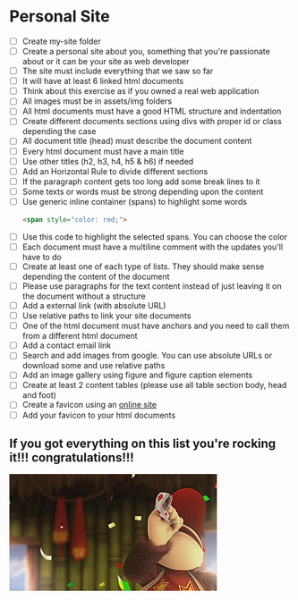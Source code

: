 # Personal Site

- [ ] Create my-site folder
- [ ] Create a personal site about you, something that you're passionate about or it can be your site as web developer
- [ ] The site must include everything that we saw so far
- [ ] It will have at least 6 linked html documents
- [ ] Think about this exercise as if you owned a real web application
- [ ] All images must be in assets/img folders
- [ ] All html documents must have a good HTML structure and indentation
- [ ] Create different documents sections using divs with proper id or class depending the case
- [ ] All document title (head) must describe the document content
- [ ] Every html document must have a main title
- [ ] Use other titles (h2, h3, h4, h5 & h6) if needed
- [ ] Add an Horizontal Rule to divide different sections
- [ ] If the paragraph content gets too long add some break lines to it
- [ ] Some texts or words must be strong depending upon the content
- [ ] Use generic inline container (spans) to highlight some words
    ```html
    <span style="color: red;">
    ```
- [ ] Use this code to highlight the selected spans. You can choose the color
- [ ] Each document must have a multiline comment with the updates you'll have to do
- [ ] Create at least one of each type of lists. They should make sense depending the content of the document
- [ ] Please use paragraphs for the text content instead of just leaving it on the document without a structure
- [ ] Add a external link (with absolute URL)
- [ ] Use relative paths to link your site documents
- [ ] One of the html document must have anchors and you need to call them from a different html document
- [ ] Add a contact email link
- [ ] Search and add images from google. You can use absolute URLs or download some and use relative paths
- [ ] Add an image gallery using figure and figure caption elements
- [ ] Create at least 2 content tables (please use all table section body, head and foot)
- [ ] Create a favicon using an [online site](http://www.favicon-generator.org)
- [ ] Add your favicon to your html documents 

## If you got everything on this list you're rocking it!!! congratulations!!!

![Congrats!!](../../resources/images/html/congrats.gif)
